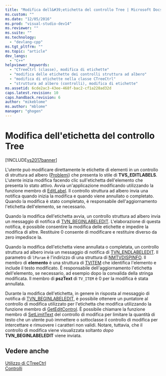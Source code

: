 ```yaml
---
title: "Modifica dell&#39;etichetta del controllo Tree | Microsoft Docs"
ms.custom: ""
ms.date: "12/05/2016"
ms.prod: "visual-studio-dev14"
ms.reviewer: ""
ms.suite: ""
ms.technology: 
  - "devlang-cpp"
ms.tgt_pltfrm: ""
ms.topic: "article"
dev_langs: 
  - "C++"
helpviewer_keywords: 
  - "CTreeCtrl (classe), modifica di etichette"
  - "modifica delle etichette dei controlli struttura ad albero"
  - "modifica di etichette nella classe CTreeCtrl"
  - "struttura ad albero (controlli), modifica di etichette"
ms.assetid: 6cde2ac3-43ee-468f-bac2-cf1a228ad32d
caps.latest.revision: 10
caps.handback.revision: 6
author: "mikeblome"
ms.author: "mblome"
manager: "ghogen"
---
```

# Modifica dell&#39;etichetta del controllo Tree
[!INCLUDE[vs2017banner](../assembler/inline/includes/vs2017banner.md)]

L'utente può modificare direttamente le etichette di elementi in un controllo di struttura ad albero \([Problemi](../mfc/reference/ctreectrl-class.md)\) che presenta lo stile di **TVS\_EDITLABELS**.  L'utente inizia modifica facendo clic sull'etichetta dell'elemento che presenta lo stato attivo.  Avvia un'applicazione modificando utilizzando la funzione membro di [EditLabel](../Topic/CTreeCtrl::EditLabel.md).  Il controllo struttura ad albero invia una notifica quando inizia la modifica e quando viene annullato o completato.  Quando la modifica è stato completato, è responsabile dell'aggiornamento l'etichetta dell'elemento, se necessario.  
  
 Quando la modifica dell'etichetta avvia, un controllo struttura ad albero invia un messaggio di notifica di [TVN\_BEGINLABELEDIT](http://msdn.microsoft.com/library/windows/desktop/bb773506).  L'elaborazione di questa notifica, è possibile consentire la modifica delle etichette e impedire la modifica di altre.  Restituire 0 consente di modificare e restituire diverso da zero impedisce la.  
  
 Quando la modifica dell'etichetta viene annullata o completata, un controllo struttura ad albero invia un messaggio di notifica di [TVN\_ENDLABELEDIT](http://msdn.microsoft.com/library/windows/desktop/bb773515).  Il parametro di `lParam` è l'indirizzo di una struttura di [NMTVDISPINFO](http://msdn.microsoft.com/library/windows/desktop/bb773418).  Il membro di **elemento** è una struttura di [TVITEM](http://msdn.microsoft.com/library/windows/desktop/bb773456) che identifica l'elemento e include il testo modificato.  È responsabile dell'aggiornamento l'etichetta dell'elemento, se necessario, ad esempio dopo la convalida della stringa modificata.  Il membro di **pszText** di `TV_ITEM` è 0 per la modifica è stata annullata.  
  
 Durante la modifica dell'etichetta, in genere in risposta al messaggio di notifica di [TVN\_BEGINLABELEDIT](http://msdn.microsoft.com/library/windows/desktop/bb773506), è possibile ottenere un puntatore al controllo di modifica utilizzato per l'etichetta che modifica utilizzando la funzione membro di [GetEditControl](../Topic/CTreeCtrl::GetEditControl.md).  È possibile chiamare la funzione membro di [SetLimitText](../Topic/CEdit::SetLimitText.md) del controllo di modifica per limitare la quantità di testo che un utente può immettere o sottoclasse il controllo di modifica per intercettare e rimuovere i caratteri non validi.  Notare, tuttavia, che il controllo di modifica viene visualizzata soltanto *dopo* **TVN\_BEGINLABELEDIT** viene inviata.  
  
## Vedere anche  
 [Utilizzo di CTreeCtrl](../mfc/using-ctreectrl.md)   
 [Controlli](../mfc/controls-mfc.md)
